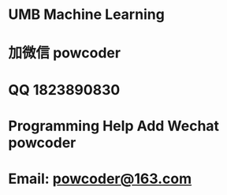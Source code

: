 # UMB Machine Learning
# 加微信 powcoder

# QQ 1823890830

# Programming Help Add Wechat powcoder

# Email: powcoder@163.com

